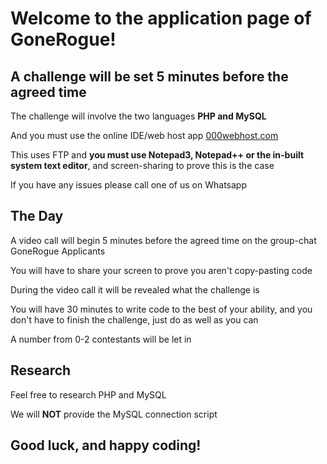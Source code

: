 # **Welcome to the application page of GoneRogue!**
## A challenge will be set 5 minutes before the agreed time
The challenge will involve the two languages **PHP and MySQL**

And you must use the online IDE/web host app [000webhost.com](http://files.000webhost.com "files.000webhost.com")

This uses FTP and **you must use Notepad3, Notepad++ or the in-built system text editor**, and screen-sharing to prove this is the case

If you have any issues please call one of us on Whatsapp


## The Day
A video call will begin 5 minutes before the agreed time on the group-chat GoneRogue Applicants

You will have to share your screen to prove you aren\'t copy-pasting code

During the video call it will be revealed what the challenge is

You will have 30 minutes to write code to the best of your ability, and you don\'t have to finish the challenge, just do as well as you can

A number from 0-2 contestants will be let in

## Research
Feel free to research PHP and MySQL

We will **NOT** provide the MySQL connection  script

## Good luck, and happy coding!
